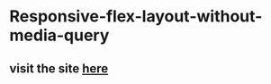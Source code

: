 # Responsive-flex-layout-without-media-query
## visit the site [here](https://mayaunnikrishnan.github.io/Responsive-flex-layout-without-media-query/)
